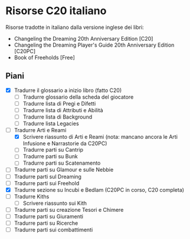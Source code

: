 # Risorse C20 italiano
 Risorse tradotte in italiano dalla versione inglese dei libri: 
 - Changeling the Dreaming 20th Anniversary Edition [C20]
 - Changeling the Dreaming Player's Guide 20th Anniversary Edition [C20PC]
 - Book of Freeholds [Free]
## Piani
- [x] Tradurre il glossario a inizio libro (fatto C20)
    - [ ] Tradurre glossario della scheda del giocatore
    - [ ] Tradurre lista di Pregi e Difetti
    - [ ] Tradurre lista di Attributi e Abilità
    - [ ] Tradurre lista di Background
    - [ ] Tradurre lista Legacies
- [ ] Tradurre Arti e Reami 
    - [x] Scrivere riassunto di Arti e Reami (nota: mancano ancora le Arti Infusione e Narrastorie da C20PC)
    - [ ] Tradurre parti su Cantrip
    - [ ] Tradurre parti su Bunk
    - [ ] Tradurre parti su Scatenamento
- [ ] Tradurre parti su Glamour e sulle Nebbie
- [ ] Tradurre parti sul Dreaming
- [ ] Tradurre parti sui Freehold
- [x] Tradurre sezione su Incubi e Bedlam (C20PC in corso, C20 completa)
- [ ] Tradurre Kiths 
    - [ ] Scrivere riassunto sui Kith
- [ ] Tradurre parti su creazione Tesori e Chimere
- [ ] Tradurre parti su Giuramenti
- [ ] Tradurre parti su Ricerche
- [ ] Tradurre parti sui combattimenti
